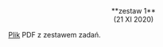 <center>
**zestaw 1**
</center>

<center>
(21 XI 2020)
</center>

[Plik](---ThisDir---/1_Urbanevych_2020.pdf) PDF z zestawem zadań.
